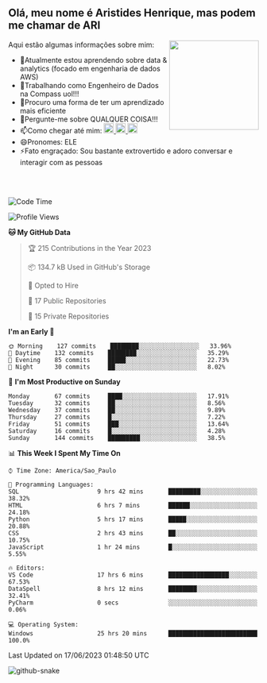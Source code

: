 ## Olá, meu nome é Aristides Henrique, mas podem me chamar de ARI

<div >
Aqui estão algumas informações sobre mim:<img align="right" height="180em" src="https://user-images.githubusercontent.com/97318481/177042589-45d62122-82a9-4a32-b3a7-87b322825b2f.png">
</div>

- 🌱Atualmente estou aprendendo sobre data & analytics (focado em engenharia de dados AWS)
- 👯Trabalhando como Engenheiro de Dados na Compass uol!!!
- 🤔Procuro uma forma de ter um aprendizado mais eficiente
- 💬Pergunte-me sobre QUALQUER COISA!!!
- 📫Como chegar até mim:
  <a href="https://www.instagram.com/aryhenry/" target="_blank">
  <img src="https://img.shields.io/badge/-Instagram-%23E4405F?style=for-the-badge&logo=instagram&logoColor=black" height="20px">
  </a>
  <a href="https://www.linkedin.com/in/aristides-henrique/" target="_blank">
  <img src="https://img.shields.io/badge/-LinkedIn-%230077B5?style=for-the-badge&logo=linkedin&logoColor=black" height="20px">
  </a> 
  <a href="mailto:arihenriqueuna@gmail.com">
  <img src="https://img.shields.io/badge/-Gmail-%23333?style=for-the-badge&logo=gmail&logoColor=white" height="20px">
  </a>
- 😄Pronomes: ELE
- ⚡Fato engraçado: Sou bastante extrovertido e adoro conversar e interagir com as pessoas
<br/>
<br/>


<!--START_SECTION:waka-->
![Code Time](http://img.shields.io/badge/Code%20Time-828%20hrs%207%20mins-blue)

![Profile Views](http://img.shields.io/badge/Profile%20Views-6-blue)

**🐱 My GitHub Data** 

> 🏆 215 Contributions in the Year 2023
 > 
> 📦 134.7 kB Used in GitHub's Storage 
 > 
> 💼 Opted to Hire
 > 
> 📜 17 Public Repositories 
 > 
> 🔑 15 Private Repositories  
 > 
**I'm an Early 🐤** 

```text
🌞 Morning    127 commits    ████████░░░░░░░░░░░░░░░░░   33.96% 
🌇 Daytime    132 commits    ████████░░░░░░░░░░░░░░░░░   35.29% 
🌃 Evening    85 commits     █████░░░░░░░░░░░░░░░░░░░░   22.73% 
🌙 Night      30 commits     ██░░░░░░░░░░░░░░░░░░░░░░░   8.02%

```
📅 **I'm Most Productive on Sunday** 

```text
Monday       67 commits     ████░░░░░░░░░░░░░░░░░░░░░   17.91% 
Tuesday      32 commits     ██░░░░░░░░░░░░░░░░░░░░░░░   8.56% 
Wednesday    37 commits     ██░░░░░░░░░░░░░░░░░░░░░░░   9.89% 
Thursday     27 commits     █░░░░░░░░░░░░░░░░░░░░░░░░   7.22% 
Friday       51 commits     ███░░░░░░░░░░░░░░░░░░░░░░   13.64% 
Saturday     16 commits     █░░░░░░░░░░░░░░░░░░░░░░░░   4.28% 
Sunday       144 commits    █████████░░░░░░░░░░░░░░░░   38.5%

```


📊 **This Week I Spent My Time On** 

```text
⌚︎ Time Zone: America/Sao_Paulo

💬 Programming Languages: 
SQL                      9 hrs 42 mins       █████████░░░░░░░░░░░░░░░░   38.32% 
HTML                     6 hrs 7 mins        ██████░░░░░░░░░░░░░░░░░░░   24.18% 
Python                   5 hrs 17 mins       █████░░░░░░░░░░░░░░░░░░░░   20.88% 
CSS                      2 hrs 43 mins       ██░░░░░░░░░░░░░░░░░░░░░░░   10.75% 
JavaScript               1 hr 24 mins        █░░░░░░░░░░░░░░░░░░░░░░░░   5.55%

🔥 Editors: 
VS Code                  17 hrs 6 mins       █████████████████░░░░░░░░   67.53% 
DataSpell                8 hrs 12 mins       ████████░░░░░░░░░░░░░░░░░   32.41% 
PyCharm                  0 secs              ░░░░░░░░░░░░░░░░░░░░░░░░░   0.06%

💻 Operating System: 
Windows                  25 hrs 20 mins      █████████████████████████   100.0%

```


 Last Updated on 17/06/2023 01:48:50 UTC
<!--END_SECTION:waka-->

<img alt="github-snake" src="https://github.com/AriHenrique/AriHenrique/blob/output/github-contribution-grid-snake-dark.svg" />

